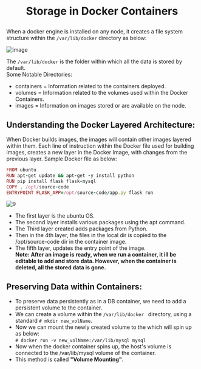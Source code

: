 # <p style="text-align: center;"> Storage in Docker Containers </p>

When a docker engine is installed on any node, it creates a file system structure within the `/var/lib/docker` directory as below:<br>

![image](https://github.com/pyvivid/K8S-References/assets/94853400/cd403969-add0-4767-89a9-b6f3ecd2fdb5)<br>

The `/var/lib/docker` is the folder within which all the data is stored by default.<br>
Some Notable Directories:<br>
+ containers = Information related to the containers deployed.
+ volumes = Information related to the volumes used within the Docker Containers.
+ images = Information on images stored or are available on the node.

## Understanding the Docker Layered Architecture:

When Docker builds images, the images will contain other images layered within them.
Each line of instruction within the Docker file used for building images, creates a new layer in the Docker Image, with changes from the previous layer.
Sample Docker file as below:
```ruby
FROM ubuntu
RUN apt-get update && apt-get -y install python
RUN pip install flask flask-mysql
COPY . /opt/source-code
ENTRYPOINT FLASK_APP=/opt/source-code/app.py flask run
```
![9](https://github.com/pyvivid/K8S-References/assets/94853400/48e7c2cc-2478-4304-b0f7-2cf5be0b40c3)

+ The first layer is the ubuntu OS. 
+ The second layer installs various packages using the apt command.
+ The Third layer created adds packages from Python.
+ Then in the 4th layer, the files in the local dir is copied to the /opt/source-code dir in the container image.
+ The fifth layer, updates the entry point of the image.<br>
**Note: After an image is ready, when we run a container, it ill be editable to add and store data. However, when the container is deleted, all the stored data is gone.**

## Preserving Data within Containers:

+ To preserve data persistently as in a DB container, we need to add a persistent volume to the container.<br>
+ We can create a volume within the `/var/lib/docker ` directory, using a standard `# mkdir new_volName`. <br>
+ Now we can mount the newly created volume to the which will spin up as below:<br>
`# docker run -v new_volName:/var/lib/mysql mysql`<br>
+ Now when the docker container spins up, the host's volume is connected to the /var/lib/mysql volume of the container.<br>
+ This method is called **"Volume Mounting"**.
  

